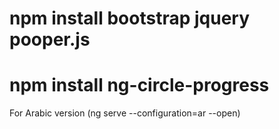 # npm install bootstrap jquery pooper.js
# npm install ng-circle-progress 


For Arabic version (ng serve --configuration=ar --open) 
